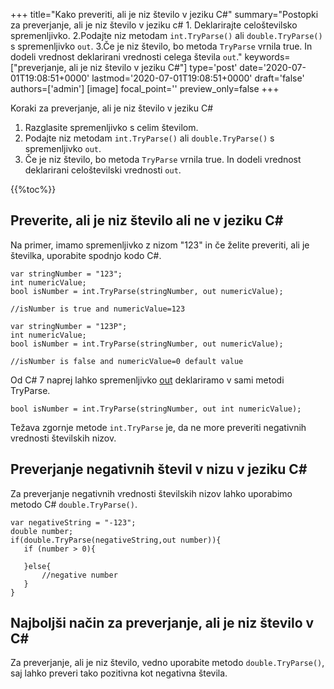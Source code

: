+++
title="Kako preveriti, ali je niz število v jeziku C#"
summary="Postopki za preverjanje, ali je niz število v jeziku c# 1. Deklarirajte celoštevilsko spremenljivko. 2.Podajte niz metodam `int.TryParse()` ali `double.TryParse()` s spremenljivko `out`. 3.Če je niz število, bo metoda `TryParse` vrnila true. In dodeli vrednost deklarirani vrednosti celega števila `out`."
keywords=["preverjanje, ali je niz število v jeziku C#"]
type='post'
date='2020-07-01T19:08:51+0000'
lastmod='2020-07-01T19:08:51+0000'
draft='false'
authors=['admin']
[image]
focal_point=''
preview_only=false
+++

Koraki za preverjanje, ali je niz število v jeziku C#

1. Razglasite spremenljivko s celim številom.
2. Podajte niz metodam `int.TryParse()` ali `double.TryParse()` s spremenljivko `out`.
3. Če je niz število, bo metoda `TryParse` vrnila true. In dodeli vrednost deklarirani celoštevilski vrednosti `out`.

{{%toc%}}

## Preverite, ali je niz število ali ne v jeziku C# 

Na primer, imamo spremenljivko z nizom "123" in če želite preveriti, ali je številka, uporabite spodnjo kodo C#.

```
var stringNumber = "123";
int numericValue;
bool isNumber = int.TryParse(stringNumber, out numericValue);

//isNumber is true and numericValue=123

var stringNumber = "123P";
int numericValue;
bool isNumber = int.TryParse(stringNumber, out numericValue);

//isNumber is false and numericValue=0 default value

```

Od C# 7 naprej lahko spremenljivko [out](https://www.arungudelli.com/tutorial/c-sharp/difference-between-ref-and-out-parameters-in-c-sharp/) deklariramo v sami metodi TryParse.

```
bool isNumber = int.TryParse(stringNumber, out int numericValue);

```

Težava zgornje metode `int.TryParse` je, da ne more preveriti negativnih vrednosti številskih nizov.

## Preverjanje negativnih števil v nizu v jeziku C# 

Za preverjanje negativnih vrednosti številskih nizov lahko uporabimo metodo C# `double.TryParse()`.

```
var negativeString = "-123";
double number;
if(double.TryParse(negativeString,out number)){
   if (number > 0){

   }else{
       //negative number 
   }   
}
```

## Najboljši način za preverjanje, ali je niz število v C# 

Za preverjanje, ali je niz število, vedno uporabite metodo `double.TryParse()`, saj lahko preveri tako pozitivna kot negativna števila.